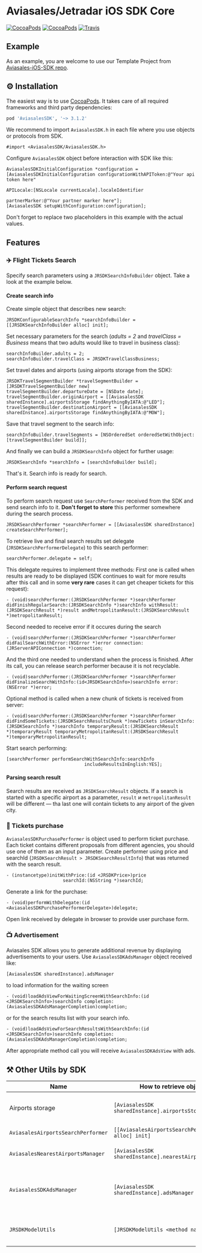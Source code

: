 # Aviasales/Jetradar iOS SDK Core
[![CocoaPods](https://img.shields.io/cocoapods/v/AviasalesSDK.svg)](https://cocoapods.org/pods/AviasalesSDK)
[![CocoaPods](https://img.shields.io/cocoapods/p/AviasalesSDK.svg)](https://cocoapods.org/pods/AviasalesSDK)
[![Travis](https://img.shields.io/travis/KosyanMedia/Aviasales-iOS-SDK-Core/master.svg)](https://travis-ci.org/KosyanMedia/Aviasales-iOS-SDK-Core)


## Example
As an example, you are welcome to use our Template Project from [Aviasales-iOS-SDK repo](https://github.com/KosyanMedia/Aviasales-iOS-SDK).

## ⚙ Installation
The easiest way is to use [CocoaPods](http://cocoapods.org). It takes care of all required frameworks and third party dependencies:

```ruby
pod 'AviasalesSDK', '~> 3.1.2'
```

We recommend to import ```AviasalesSDK.h``` in each file where you use objects or protocols from SDK.

```objc
#import <AviasalesSDK/AviasalesSDK.h>
```

Configure ```AviasalesSDK``` object before interaction with SDK like this:

```objc
AviasalesSDKInitialConfiguration *configuration = [AviasalesSDKInitialConfiguration configurationWithAPIToken:@"Your api token here"
                                                                                                    APILocale:[NSLocale currentLocale].localeIdentifier
                                                                                                partnerMarker:@"Your partner marker here"];
[AviasalesSDK setupWithConfiguration:configuration];
```
Don't forget to replace two placeholders in this example with the actual values.


## Features
### ✈️ Flight Tickets Search
Specify search parameters using a ```JRSDKSearchInfoBuilder``` object. Take a look at the example below.

#### Create search info
Create simple object that describes new search:

```objc
JRSDKConfigurableSearchInfo *searchInfoBuilder = [[JRSDKSearchInfoBuilder alloc] init];
```
Set necessary parameters for the search (*adults = 2* and *travelClass = Business* means that two adults would like to travel in business class):

```objc
searchInfoBuilder.adults = 2;
searchInfoBuilder.travelClass = JRSDKTravelClassBusiness;
```
Set travel dates and airports (using airports storage from the SDK):

```objc
JRSDKTravelSegmentBuilder *travelSegmentBuilder = [JRSDKTravelSegmentBuilder new]
travelSegmentBuilder.departureDate = [NSDate date];
travelSegmentBuilder.originAirport = [[AviasalesSDK sharedInstance].airportsStorage findAnythingByIATA:@"LED"];
travelSegmentBuilder.destinationAirport = [[AviasalesSDK sharedInstance].airportsStorage findAnythingByIATA:@"MOW"];
```
Save that travel segment to the search info:

```objc
searchInfoBuilder.travelSegments = [NSOrderedSet orderedSetWithObject:[travelSegmentBuilder build]];
```

And finally we can build a `JRSDKSearchInfo` object for further usage:

```objc
JRSDKSearchInfo *searchInfo = [searchInfoBuilder build];
```

That's it. Search info is ready for search.

#### Perform search request
To perform search request use ```SearchPerformer``` received from the SDK and send search info to it. **Don't forget to store** this performer somewhere during the search process.

```objc
JRSDKSearchPerformer *searchPerformer = [[AviasalesSDK sharedInstance] createSearchPerformer];
```
To retrieve live and final search results set delegate (```JRSDKSearchPerformerDelegate```) to this search performer:

```objc
searchPerformer.delegate = self;
```
This delegate requires to implement three methods:
First one is called when results are ready to be displayed (SDK continues to wait for more results after this call and in some **very rare** cases it can get cheaper tickets for this request):

```objc
- (void)searchPerformer:(JRSDKSearchPerformer *)searchPerformer didFinishRegularSearch:(JRSDKSearchInfo *)searchInfo withResult:(JRSDKSearchResult *)result andMetropolitanResult:(JRSDKSearchResult *)metropolitanResult;
```
Second needed to receive error if it occures during the search

```objc
- (void)searchPerformer:(JRSDKSearchPerformer *)searchPerformer didFailSearchWithError:(NSError *)error connection:(JRServerAPIConnection *)connection;
```
And the third one needed to understand when the process is finished. After its call, you can release search performer because it is not recyclable.

```objc
- (void)searchPerformer:(JRSDKSearchPerformer *)searchPerformer didFinalizeSearchWithInfo:(id<JRSDKSearchInfo>)searchInfo error:(NSError *)error;
```

Optional method is called when a new chunk of tickets is received from server:

```objc
- (void)searchPerformer:(JRSDKSearchPerformer *)searchPerformer didFindSomeTickets:(JRSDKSearchResultsChunk *)newTickets inSearchInfo:(JRSDKSearchInfo *)searchInfo temporaryResult:(JRSDKSearchResult *)temporaryResult temporaryMetropolitanResult:(JRSDKSearchResult *)temporaryMetropolitanResult;
```

Start search performing:

```objc
[searchPerformer performSearchWithSearchInfo:searchInfo
                             includeResultsInEnglish:YES];
```

#### Parsing search result

Search results are received as ```JRSDKSearchResult``` objects. If a search is started with a specific airport as a parameter, ```result``` и ```metropolitanResult``` will be different — tha last one will contain tickets to any airport of the given city.

### <a name="ticket-purchase-anchor"></a>💸 Tickets purchase
```AviasalesSDKPurchasePerformer``` is object used to perform ticket purchase. Each ticket contains different proposals from different agencies, you should use one of them as an input parameter.
Create performer using price and searchId (```JRSDKSearchResult > JRSDKSearchResultInfo```) that was returned with the search result.

```objc
- (instancetype)initWithPrice:(id <JRSDKPrice>)price
                     searchId:(NSString *)searchId;
```
Generate a link for the purchase:

```objc
- (void)performWithDelegate:(id <AviasalesSDKPurchasePerformerDelegate>)delegate;
```
Open link received by delegate in browser to provide user purchase form.

### 📺 Advertisement
Aviasales SDK allows you to generate additional revenue by displaying advertisements to your users.
Use ```AviasalesSDKAdsManager``` object received like:

```objc
[AviasalesSDK sharedInstance].adsManager
```
to load information for the waiting screen 

```objc 
- (void)loadAdsViewForWaitingScreenWithSearchInfo:(id <JRSDKSearchInfo>)searchInfo completion:(AviasalesSDKAdsManagerCompletion)completion;
```
or for the search results list with your search info.

```objc
- (void)loadAdsViewForSearchResultsWithSearchInfo:(id <JRSDKSearchInfo>)searchInfo completion:(AviasalesSDKAdsManagerCompletion)completion;
```
After appropriate method call you will receive ```AviasalesSDKAdsView``` with ads.

## ⚒ Other Utils by SDK
Name | How to retrieve object | Description
-----|-----------------------|------------
Airports storage|```[AviasalesSDK sharedInstance].airportsStorage```|Finds airport by IATA, provides a list of airports
```AviasalesAirportsSearchPerformer```| ```[[AviasalesAirportsSearchPerformer alloc] init]```|Finds airports by string
```AviasalesNearestAirportsManager```|```[AviasalesSDK sharedInstance].nearestAirportsManager```|Finds nearest airports to the current user.
```AviasalesSDKAdsManager```|```[AviasalesSDK sharedInstance].adsManager```| Loads and displays advertisement according to search parameters
```JRSDKModelUtils```| ```[JRSDKModelUtils <method name here>]```|Util methods that help you to work with SDK objects
